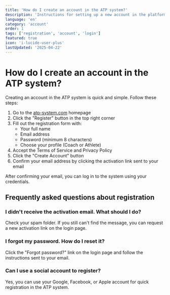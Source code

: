 ```yaml
---
title: 'How do I create an account in the ATP system?'
description: 'Instructions for setting up a new account in the platform'
language: 'en'
category: 'account'
order: 1
tags: ['registration', 'account', 'login']
featured: true
icon: 'i-lucide-user-plus'
lastUpdated: '2025-04-22'
---
```


# How do I create an account in the ATP system?

Creating an account in the ATP system is quick and simple. Follow these steps:

1. Go to the [atp-system.com](https://atp-system.com) homepage
2. Click the "Register" button in the top right corner
3. Fill out the registration form with:
   - Your full name
   - Email address
   - Password (minimum 8 characters)
   - Choose your profile (Coach or Athlete)
4. Accept the Terms of Service and Privacy Policy
5. Click the "Create Account" button
6. Confirm your email address by clicking the activation link sent to your email

After confirming your email, you can log in to the system using your credentials.

## Frequently asked questions about registration

### I didn't receive the activation email. What should I do?
Check your spam folder. If you still can't find the message, you can request a new activation link on the login page.

### I forgot my password. How do I reset it?
Click the "Forgot password?" link on the login page and follow the instructions sent to your email.

### Can I use a social account to register?
Yes, you can use your Google, Facebook, or Apple account for quick registration in the ATP system.